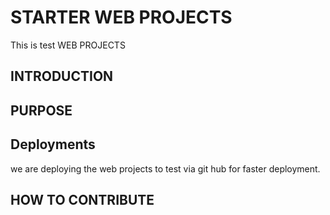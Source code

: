 # STARTER WEB PROJECTS

This is test WEB PROJECTS

## INTRODUCTION

## PURPOSE

## Deployments 

we are deploying the web projects to test via git hub 
for faster deployment.

## HOW TO CONTRIBUTE